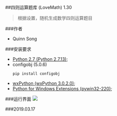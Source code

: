 ##四则运算题库 (LoveMath) 1.30
> 根据设置，随机生成数学四则运算题目

###作者
- Quinn Song

###安装要求

- [Python 2.7 (Python 2.7.13)](https://www.python.org/downloads/release/python-2713/);
- configobj (5.0.6)
    ```sh
    pip install configobj
	```
- [wxPython (wxPython 3.0.2.0)](https://sourceforge.net/projects/wxpython/files/wxPython/3.0.2.0/);
- [Python for Windows Extensions (pywin32-220)](https://sourceforge.net/projects/pywin32/files/pywin32/);

###运行界面
![](https://github.com/QuinnSong/QesGen/blob/master/demo/LoveMath.png)


###2019.03.17